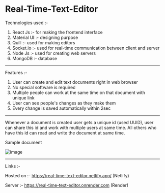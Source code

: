 # Real-Time-Text-Editor


Technologies used :-

1. React Js :- for making the frontend interface
2. Material UI :- designing purpose
3. Quill :- used for making editors
4. Socket.io :- used for real-time communication between client and server
5. Node Js :- used for creating web servers
6. MongoDB :- database

-------------------------------------------------------

Features :-


1. User can create and edit text documents right in web browser 
2. No special software is required
3. Multiple people can work at the same time on that document with unique link
4. User can see people's changes as they make them
5. Every change is saved automatically within 2sec


--------------------------------------------------------

Whenever a document is created user gets a unique id (used UUID), user can share this id and work with multiple users at same time. All others who have this id can read and write the document at same time.

Sample document

![image](https://user-images.githubusercontent.com/97386407/225886580-53745cf4-4910-4f5c-95dc-2d5dd8196fde.png)

---------------------------------------------------------

Links :-


Hosted on :- https://real-time-text-editor.netlify.app/  (Netlify)

Server :- https://real-time-text-editor.onrender.com  (Render)
